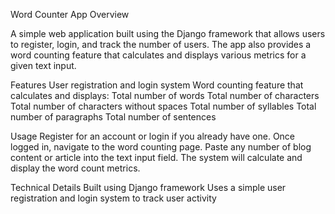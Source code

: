 Word Counter App
Overview

A simple web application built using the Django framework that allows users to register, login, and track the number of users. The app also provides a word counting feature that calculates and displays various metrics for a given text input.

Features
User registration and login system
Word counting feature that calculates and displays:
Total number of words
Total number of characters
Total number of characters without spaces
Total number of syllables
Total number of paragraphs
Total number of sentences

Usage
Register for an account or login if you already have one.
Once logged in, navigate to the word counting page.
Paste any number of blog content or article into the text input field.
The system will calculate and display the word count metrics.

Technical Details
Built using Django framework
Uses a simple user registration and login system to track user activity